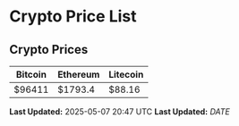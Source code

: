 # Crypto Price List

## Crypto Prices
| Bitcoin | Ethereum | Litecoin |
| ------- | -------- | -------- |
| $96411 | $1793.4 | $88.16 |
**Last Updated:** 2025-05-07 20:47 UTC
**Last Updated:** $DATE$
